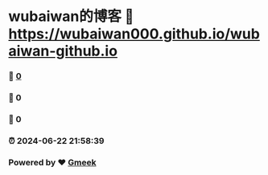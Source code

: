 # wubaiwan的博客 :link: https://wubaiwan000.github.io/wubaiwan-github.io 
### :page_facing_up: [0](https://wubaiwan000.github.io/wubaiwan-github.io/tag.html) 
### :speech_balloon: 0 
### :hibiscus: 0 
### :alarm_clock: 2024-06-22 21:58:39 
### Powered by :heart: [Gmeek](https://github.com/Meekdai/Gmeek)
